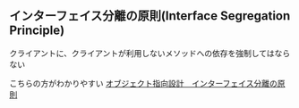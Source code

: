 ## インターフェイス分離の原則(Interface Segregation Principle)
クライアントに、クライアントが利用しないメソッドへの依存を強制してはならない

こちらの方がわかりやすい
[オブジェクト指向設計　インターフェイス分離の原則](https://ameblo.jp/trap-z/entry-11913933000.html)
